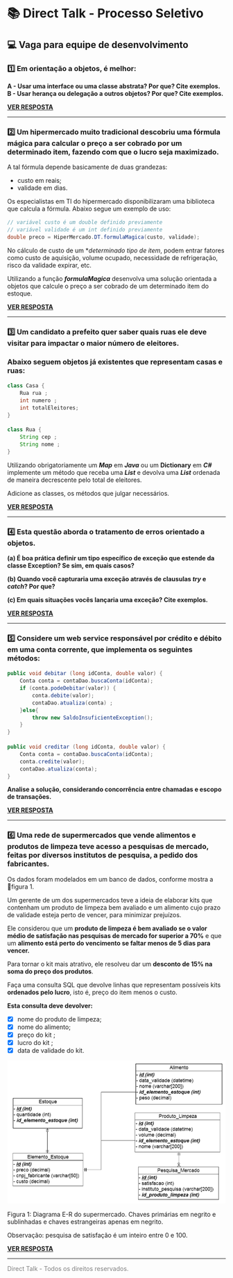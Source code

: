 # :books: Direct Talk - Processo Seletivo



## :computer: Vaga para equipe de desenvolvimento



### :one: Em orientação a objetos, é melhor:

**A - Usar uma interface ou uma classe abstrata? Por que? Cite exemplos.**
**B - Usar herança ou delegação a outros objetos? Por que? Cite exemplos.**

<a href="01/README.md" style="font-size: 14px"><strong>VER RESPOSTA</strong></a>

<hr>

### :two: Um hipermercado muito tradicional descobriu uma fórmula mágica para calcular o preço a ser cobrado por um determinado item, fazendo com que o lucro seja maximizado.

A tal fórmula depende basicamente de duas grandezas:

- custo em reais;
- validade em dias.

Os especialistas em TI do hipermercado disponibilizaram uma biblioteca que calcula a
fórmula. Abaixo segue um exemplo de uso:

```java
// variável custo é um double definido previamente
// variável validade é um int definido previamente
double preco = HiperMercado.DT.formulaMagica(custo, validade);
```

No cálculo de custo de um **determinado tipo de item*, podem entrar fatores como custo de aquisição, volume ocupado, necessidade de refrigeração, risco da validade expirar, etc.

Utilizando a função ***formulaMagica*** desenvolva uma solução orientada a objetos que calcule o preço a ser cobrado de um determinado item do estoque.

<a href="02/README.md" style="font-size: 14px"><strong>VER RESPOSTA</strong></a>

<hr>

### :three: Um candidato a prefeito quer saber quais ruas ele deve visitar para impactar o maior número de eleitores. 

### Abaixo seguem objetos já existentes que representam casas e ruas:

```java
class Casa {
    Rua rua ;
	int numero ;
	int totalEleitores;
}

class Rua {
	String cep ;
	String nome ;
}
```

Utilizando obrigatoriamente um ***Map*** em ***Java*** ou um **Dictionary** em ***C#*** implemente um método que receba uma ***List***<Casa> e devolva uma ***List***<Rua> ordenada de maneira decrescente pelo total de eleitores. 

Adicione as classes, os métodos que julgar necessários.

<a href="03/README.md" style="font-size: 14px"><strong>VER RESPOSTA</strong></a>

<hr>

### :four: Esta questão aborda o tratamento de erros orientado a objetos.

**(a) É boa prática definir um tipo específico de exceção que estende da classe Exception? Se sim, em quais casos?**

**(b) Quando você capturaria uma exceção através de clausulas ***try*** e ***catch***? Por que?**

**(c) Em quais situações vocês lançaria uma exceção? Cite exemplos.**


<a href="04/README.md" style="font-size: 14px"><strong>VER RESPOSTA</strong></a>

<hr>

### :five: Considere um web service responsável por crédito e débito em uma conta corrente, que implementa os seguintes métodos:

```java
public void debitar (long idConta, double valor) {
	Conta conta = contaDao.buscaConta(idConta);    
	if (conta.podeDebitar(valor)) {
		conta.debite(valor);
		contaDao.atualiza(conta) ;
    }else{
		throw new SaldoInsuficienteException();
 	}
}

public void creditar (long idConta, double valor) {
	Conta conta = contaDao.buscaConta(idConta);
	conta.credite(valor);
	contaDao.atualiza(conta);
}
```

**Analise a solução, considerando concorrência entre chamadas e escopo de transações.**

<a href="05/README.md" style="font-size: 14px"><strong>VER RESPOSTA</strong></a>

<hr>

### :six: Uma rede de supermercados que vende alimentos e produtos de limpeza teve acesso a pesquisas de mercado, feitas por diversos institutos de pesquisa, a pedido dos fabricantes.

Os dados foram modelados em um banco de dados, conforme mostra a figura 1.

Um gerente de um dos supermercados teve a ideia de elaborar kits que contenham um produto de limpeza bem avaliado e um alimento cujo prazo de validade esteja perto de vencer, para minimizar prejuízos.

Ele considerou que um **produto de limpeza é bem avaliado se o valor médio de satisfação nas pesquisas de mercado for superior a 70%** e que um **alimento está perto do vencimento se faltar menos de 5 dias para vencer.** 

Para tornar o kit mais atrativo, ele resolveu dar um **desconto de 15% na soma do preço dos produtos**.

Faça uma consulta SQL que devolve linhas que representam possíveis kits **ordenados pelo lucro**, isto é, preço do item menos o custo.

**Esta consulta deve devolver:**

- [x] nome do produto de limpeza;
- [x] nome do alimento;
- [x] preço do kit ;
- [x] lucro do kit ;
- [x] data de validade do kit.

<div align="center">
  <img alt="tables" title="tables" src="img/img.png" />
</div>


Figura 1: Diagrama E-R do supermercado. Chaves primárias em negrito e sublinhadas e chaves estrangeiras apenas em negrito. 

Observação: pesquisa de satisfação é um inteiro entre 0 e 100.

<a href="06/README.md" style="font-size: 14px"><strong>VER RESPOSTA</strong></a>

<hr>
<p style="color:gray; font-size> 10px">Direct Talk - Todos os direitos reservados.</p>